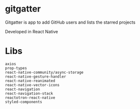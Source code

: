 # gitgatter

Gitgatter is app to add GitHub users and lists the starred projects

Developed in React Native

# Libs
```
axios
prop-types
react-native-community/async-storage
react-native-gesture-handler
react-native-reanimated
react-native-vector-icons
react-navigation
react-navigation-stack
reactotron-react-native
styled-components
```
